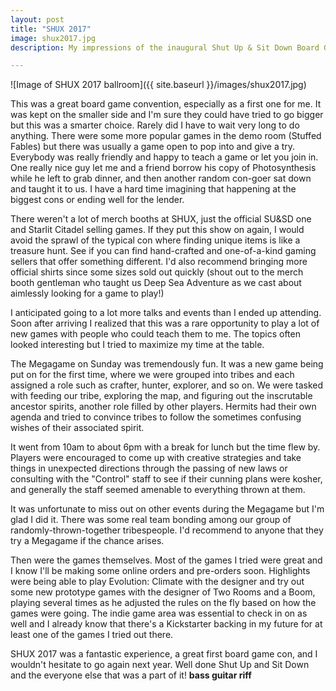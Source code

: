 ```yaml
---
layout: post
title: "SHUX 2017"
image: shux2017.jpg
description: My impressions of the inaugural Shut Up & Sit Down Board Gaming Convention.

---
```


![Image of SHUX 2017 ballroom]({{ site.baseurl }}/images/shux2017.jpg)

This was a great board game convention, especially as a first one for me. It was kept on the smaller side and I'm sure they could have tried to go bigger but this was a smarter choice. Rarely did I have to wait very long to do anything. There were some more popular games in the demo room (Stuffed Fables) but there was usually a game open to pop into and give a try. Everybody was really friendly and happy to teach a game or let you join in. One really nice guy let me and a friend borrow his copy of Photosynthesis while he left to grab dinner, and then another random con-goer sat down and taught it to us. I have a hard time imagining that happening at the biggest cons or ending well for the lender.

There weren't a lot of merch booths at SHUX, just the official SU&SD one and Starlit Citadel selling games. If they put this show on again, I would avoid the sprawl of the typical con where finding unique items is like a treasure hunt. See if you can find hand-crafted and one-of-a-kind gaming sellers that offer something different. I'd also recommend bringing more official shirts since some sizes sold out quickly (shout out to the merch booth gentleman who taught us Deep Sea Adventure as we cast about aimlessly looking for a game to play!)

I anticipated going to a lot more talks and events than I ended up attending. Soon after arriving I realized that this was a rare opportunity to play a lot of new games with people who could teach them to me. The topics often looked interesting but I tried to maximize my time at the table. 

The Megagame on Sunday was tremendously fun. It was a new game being put on for the first time, where we were grouped into tribes and each assigned a role such as crafter, hunter, explorer, and so on. We were tasked with feeding our tribe, exploring the map, and figuring out the inscrutable ancestor spirits, another role filled by other players. Hermits had their own agenda and tried to convince tribes to follow the sometimes confusing wishes of their associated spirit.

It went from 10am to about 6pm with a break for lunch but the time flew by. Players were encouraged to come up with creative strategies and take things in unexpected directions through the passing of new laws or consulting with the "Control" staff to see if their cunning plans were kosher, and generally the staff seemed amenable to everything thrown at them.

It was unfortunate to miss out on other events during the Megagame but I'm glad I did it. There was some real team bonding among our group of randomly-thrown-together tribespeople. I'd recommend to anyone that they try a Megagame if the chance arises.

Then were the games themselves. Most of the games I tried were great and I know I'll be making some online orders and pre-orders soon. Highlights were being able to play Evolution: Climate with the designer and try out some new prototype games with the designer of Two Rooms and a Boom, playing several times as he adjusted the rules on the fly based on how the games were going. The indie game area was essential to check in on as well and I already know that there's a Kickstarter backing in my future for at least one of the games I tried out there.

SHUX 2017 was a fantastic experience, a great first board game con, and I wouldn't hesitate to go again next year. Well done Shut Up and Sit Down and the everyone else that was a part of it! **bass guitar riff**